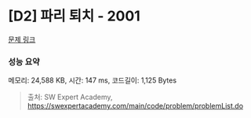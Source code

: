 # [D2] 파리 퇴치 - 2001 

[문제 링크](https://swexpertacademy.com/main/code/problem/problemDetail.do?contestProbId=AV5PzOCKAigDFAUq) 

### 성능 요약

메모리: 24,588 KB, 시간: 147 ms, 코드길이: 1,125 Bytes



> 출처: SW Expert Academy, https://swexpertacademy.com/main/code/problem/problemList.do